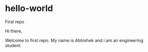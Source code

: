 # hello-world
First repo

Hi there, 

Welcome to first repo. My name is Abhishek and i am an engineering student. 
